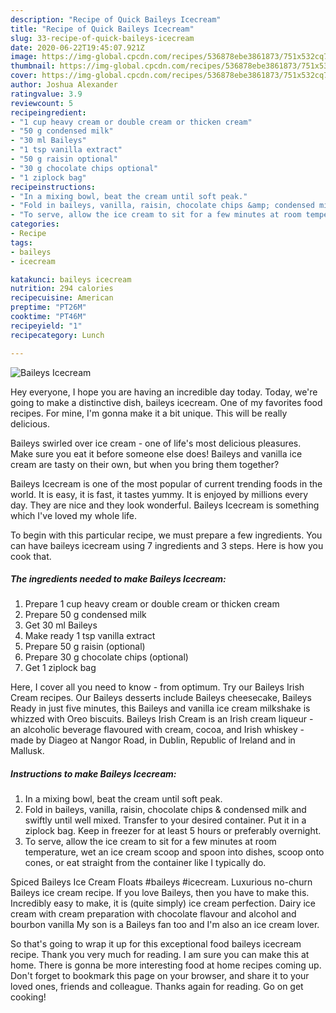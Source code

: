 ```yaml
---
description: "Recipe of Quick Baileys Icecream"
title: "Recipe of Quick Baileys Icecream"
slug: 33-recipe-of-quick-baileys-icecream
date: 2020-06-22T19:45:07.921Z
image: https://img-global.cpcdn.com/recipes/536878ebe3861873/751x532cq70/baileys-icecream-recipe-main-photo.jpg
thumbnail: https://img-global.cpcdn.com/recipes/536878ebe3861873/751x532cq70/baileys-icecream-recipe-main-photo.jpg
cover: https://img-global.cpcdn.com/recipes/536878ebe3861873/751x532cq70/baileys-icecream-recipe-main-photo.jpg
author: Joshua Alexander
ratingvalue: 3.9
reviewcount: 5
recipeingredient:
- "1 cup heavy cream or double cream or thicken cream"
- "50 g condensed milk"
- "30 ml Baileys"
- "1 tsp vanilla extract"
- "50 g raisin optional"
- "30 g chocolate chips optional"
- "1 ziplock bag"
recipeinstructions:
- "In a mixing bowl, beat the cream until soft peak."
- "Fold in baileys, vanilla, raisin, chocolate chips &amp; condensed milk and swiftly until well mixed. Transfer to your desired container. Put it in a ziplock bag. Keep in freezer for at least 5 hours or preferably overnight."
- "To serve, allow the ice cream to sit for a few minutes at room temperature, wet an ice cream scoop and spoon into dishes, scoop onto cones, or eat straight from the container like I typically do."
categories:
- Recipe
tags:
- baileys
- icecream

katakunci: baileys icecream 
nutrition: 294 calories
recipecuisine: American
preptime: "PT26M"
cooktime: "PT46M"
recipeyield: "1"
recipecategory: Lunch

---
```



![Baileys Icecream](https://img-global.cpcdn.com/recipes/536878ebe3861873/751x532cq70/baileys-icecream-recipe-main-photo.jpg)

Hey everyone, I hope you are having an incredible day today. Today, we're going to make a distinctive dish, baileys icecream. One of my favorites food recipes. For mine, I'm gonna make it a bit unique. This will be really delicious.

Baileys swirled over ice cream - one of life&#39;s most delicious pleasures. Make sure you eat it before someone else does! Baileys and vanilla ice cream are tasty on their own, but when you bring them together?

Baileys Icecream is one of the most popular of current trending foods in the world. It is easy, it is fast, it tastes yummy. It is enjoyed by millions every day. They are nice and they look wonderful. Baileys Icecream is something which I've loved my whole life.


To begin with this particular recipe, we must prepare a few ingredients. You can have baileys icecream using 7 ingredients and 3 steps. Here is how you cook that.

##### The ingredients needed to make Baileys Icecream:

1. Prepare 1 cup heavy cream or double cream or thicken cream
1. Prepare 50 g condensed milk
1. Get 30 ml Baileys
1. Make ready 1 tsp vanilla extract
1. Prepare 50 g raisin (optional)
1. Prepare 30 g chocolate chips (optional)
1. Get 1 ziplock bag


Here, I cover all you need to know - from optimum. Try our Baileys Irish Cream recipes. Our Baileys desserts include Baileys cheesecake, Baileys Ready in just five minutes, this Baileys and vanilla ice cream milkshake is whizzed with Oreo biscuits. Baileys Irish Cream is an Irish cream liqueur - an alcoholic beverage flavoured with cream, cocoa, and Irish whiskey - made by Diageo at Nangor Road, in Dublin, Republic of Ireland and in Mallusk. 

##### Instructions to make Baileys Icecream:

1. In a mixing bowl, beat the cream until soft peak.
1. Fold in baileys, vanilla, raisin, chocolate chips &amp; condensed milk and swiftly until well mixed. Transfer to your desired container. Put it in a ziplock bag. Keep in freezer for at least 5 hours or preferably overnight.
1. To serve, allow the ice cream to sit for a few minutes at room temperature, wet an ice cream scoop and spoon into dishes, scoop onto cones, or eat straight from the container like I typically do.


Spiced Baileys Ice Cream Floats #baileys #icecream. Luxurious no-churn Baileys ice cream recipe. If you love Baileys, then you have to make this. Incredibly easy to make, it is (quite simply) ice cream perfection. Dairy ice cream with cream preparation with chocolate flavour and alcohol and bourbon vanilla My son is a Baileys fan too and I&#39;m also an ice cream lover. 

So that's going to wrap it up for this exceptional food baileys icecream recipe. Thank you very much for reading. I am sure you can make this at home. There is gonna be more interesting food at home recipes coming up. Don't forget to bookmark this page on your browser, and share it to your loved ones, friends and colleague. Thanks again for reading. Go on get cooking!
